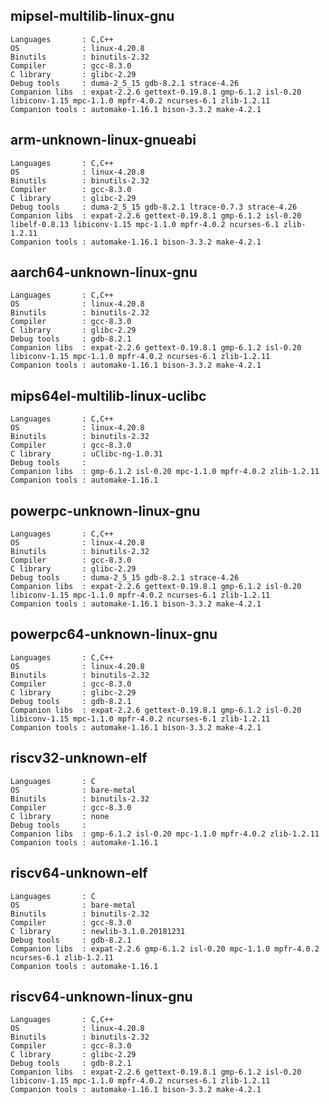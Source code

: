 ## mipsel-multilib-linux-gnu
```shell
Languages       : C,C++
OS              : linux-4.20.8
Binutils        : binutils-2.32
Compiler        : gcc-8.3.0
C library       : glibc-2.29
Debug tools     : duma-2_5_15 gdb-8.2.1 strace-4.26
Companion libs  : expat-2.2.6 gettext-0.19.8.1 gmp-6.1.2 isl-0.20 libiconv-1.15 mpc-1.1.0 mpfr-4.0.2 ncurses-6.1 zlib-1.2.11
Companion tools : automake-1.16.1 bison-3.3.2 make-4.2.1
```

## arm-unknown-linux-gnueabi
```shell
Languages       : C,C++
OS              : linux-4.20.8
Binutils        : binutils-2.32
Compiler        : gcc-8.3.0
C library       : glibc-2.29
Debug tools     : duma-2_5_15 gdb-8.2.1 ltrace-0.7.3 strace-4.26
Companion libs  : expat-2.2.6 gettext-0.19.8.1 gmp-6.1.2 isl-0.20 libelf-0.8.13 libiconv-1.15 mpc-1.1.0 mpfr-4.0.2 ncurses-6.1 zlib-1.2.11
Companion tools : automake-1.16.1 bison-3.3.2 make-4.2.1
```

## aarch64-unknown-linux-gnu
```shell
Languages       : C,C++
OS              : linux-4.20.8
Binutils        : binutils-2.32
Compiler        : gcc-8.3.0
C library       : glibc-2.29
Debug tools     : gdb-8.2.1
Companion libs  : expat-2.2.6 gettext-0.19.8.1 gmp-6.1.2 isl-0.20 libiconv-1.15 mpc-1.1.0 mpfr-4.0.2 ncurses-6.1 zlib-1.2.11
Companion tools : automake-1.16.1 bison-3.3.2 make-4.2.1
```

## mips64el-multilib-linux-uclibc
```shell
Languages       : C,C++
OS              : linux-4.20.8
Binutils        : binutils-2.32
Compiler        : gcc-8.3.0
C library       : uClibc-ng-1.0.31
Debug tools     :
Companion libs  : gmp-6.1.2 isl-0.20 mpc-1.1.0 mpfr-4.0.2 zlib-1.2.11
Companion tools : automake-1.16.1
```

## powerpc-unknown-linux-gnu
```shell
Languages       : C,C++
OS              : linux-4.20.8
Binutils        : binutils-2.32
Compiler        : gcc-8.3.0
C library       : glibc-2.29
Debug tools     : duma-2_5_15 gdb-8.2.1 strace-4.26
Companion libs  : expat-2.2.6 gettext-0.19.8.1 gmp-6.1.2 isl-0.20 libiconv-1.15 mpc-1.1.0 mpfr-4.0.2 ncurses-6.1 zlib-1.2.11
Companion tools : automake-1.16.1 bison-3.3.2 make-4.2.1
```

## powerpc64-unknown-linux-gnu
```shell
Languages       : C,C++
OS              : linux-4.20.8
Binutils        : binutils-2.32
Compiler        : gcc-8.3.0
C library       : glibc-2.29
Debug tools     : gdb-8.2.1
Companion libs  : expat-2.2.6 gettext-0.19.8.1 gmp-6.1.2 isl-0.20 libiconv-1.15 mpc-1.1.0 mpfr-4.0.2 ncurses-6.1 zlib-1.2.11
Companion tools : automake-1.16.1 bison-3.3.2 make-4.2.1
```

## riscv32-unknown-elf
```shell
Languages       : C
OS              : bare-metal
Binutils        : binutils-2.32
Compiler        : gcc-8.3.0
C library       : none
Debug tools     :
Companion libs  : gmp-6.1.2 isl-0.20 mpc-1.1.0 mpfr-4.0.2 zlib-1.2.11
Companion tools : automake-1.16.1
```

## riscv64-unknown-elf
```shell
Languages       : C
OS              : bare-metal
Binutils        : binutils-2.32
Compiler        : gcc-8.3.0
C library       : newlib-3.1.0.20181231
Debug tools     : gdb-8.2.1
Companion libs  : expat-2.2.6 gmp-6.1.2 isl-0.20 mpc-1.1.0 mpfr-4.0.2 ncurses-6.1 zlib-1.2.11
Companion tools : automake-1.16.1
```

## riscv64-unknown-linux-gnu
    Languages       : C,C++
    OS              : linux-4.20.8
    Binutils        : binutils-2.32
    Compiler        : gcc-8.3.0
    C library       : glibc-2.29
    Debug tools     : gdb-8.2.1
    Companion libs  : expat-2.2.6 gettext-0.19.8.1 gmp-6.1.2 isl-0.20 libiconv-1.15 mpc-1.1.0 mpfr-4.0.2 ncurses-6.1 zlib-1.2.11
    Companion tools : automake-1.16.1 bison-3.3.2 make-4.2.1
